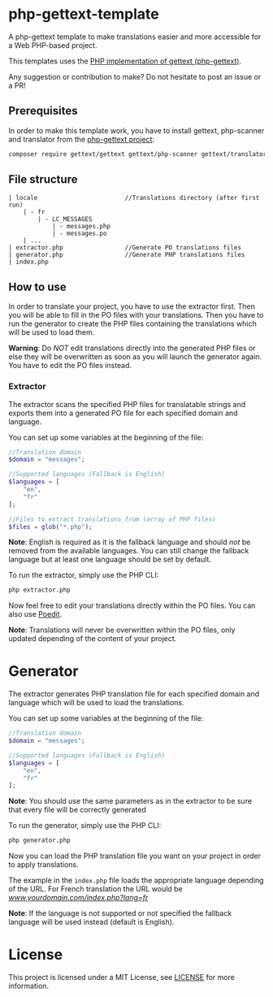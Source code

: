 # php-gettext-template

A php-gettext template to make translations easier and more accessible for a Web PHP-based project.

This templates uses the [PHP implementation of gettext (php-gettext)](https://github.com/php-gettext/Gettext).

Any suggestion or contribution to make? Do not hesitate to post an issue or a PR!

## Prerequisites

In order to make this template work, you have to install gettext, php-scanner and translator from the [php-gettext project](https://github.com/php-gettext/Gettext):

```bash
composer require gettext/gettext gettext/php-scanner gettext/translator
```

## File structure

```
| locale                        //Translations directory (after first run)
    | - fr
        | - LC_MESSAGES
            | - messages.php
            | - messages.po
    | ...
| extractor.php                 //Generate PO translations files
| generator.php                 //Generate PHP translations files
| index.php
```

## How to use

In order to translate your project, you have to use the extractor first. Then you will be able to fill in the PO files with your translations. Then you have to run the generator to create the PHP files containing the translations which will be used to load them.

**Warning**: Do *NOT* edit translations directly into the generated PHP files or else they will be overwritten as soon as you will launch the generator again. You have to edit the PO files instead.

### Extractor

The extractor scans the specified PHP files for translatable strings and exports them into a generated PO file for each specified domain and language.

You can set up some variables at the beginning of the file:

```php
//Translation domain
$domain = "messages";

//Supported languages (Fallback is English)
$languages = [
    "en",
    "fr"
];

//Files to extract translations from (array of PHP files)
$files = glob("*.php");
```

**Note**: English is required as it is the fallback language and should *not* be removed from the available languages. You can still change the fallback language but at least one language should be set by default.

To run the extractor, simply use the PHP CLI:

```bash
php extractor.php
```

Now feel free to edit your translations directly within the PO files. You can also use [Poedit](https://poedit.net/).

**Note**: Translations will never be overwritten within the PO files, only updated depending of the content of your project.

# Generator

The extractor generates PHP translation file for each specified domain and language which will be used to load the translations.

You can set up some variables at the beginning of the file:

```php
//Translation domain
$domain = "messages";

//Supported languages (Fallback is English)
$languages = [
    "en",
    "fr"
];
```

**Note**: You should use the same parameters as in the extractor to be sure that every file will be correctly generated

To run the generator, simply use the PHP CLI:

```bash
php generator.php
```

Now you can load the PHP translation file you want on your project in order to apply translations.

The example in the `index.php` file loads the appropriate language depending of the URL.
For French translation the URL would be *www.yourdomain.com/index.php?lang=fr*

**Note**: If the language is not supported or not specified the fallback language will be used instead (default is English).

# License

This project is licensed under a MIT License, see [LICENSE](LICENSE) for more information.